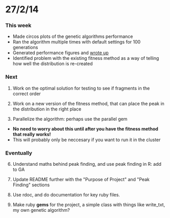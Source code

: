27/2/14
========================================================

### This week

- Made circos plots of the genetic algorithms performance
- Ran the algorithm multiple times with default settings for 100 generations
- Generated performance figures and [wrote up](https://github.com/edwardchalstrey1/fragmented_genome_with_snps/blob/master/Progress/Ratio_Distribution.md)
- Identified problem with the existing fitness method as a way of telling how well the distribution is re-created

### Next

1. Work on the optimal solution for testing to see if fragments in the correct order

1. Work on a new version of the fitness method, that can place the peak in the distribution in the right place

2. Parallelize the algorithm: perhaps use the parallel gem
 - **No need to worry about this until after you have the fitness method that really works!**
 - This will probably only be neccesary if you want to run it in the cluster


### Eventually

6. Understand maths behind peak finding, and use peak finding in R: add to GA

7. Update README further with the "Purpose of Project" and "Peak Finding" sections

2. Use rdoc, and do documentation for key ruby files.

3. Make ruby **gems** for the project, a simple class with things like write_txt, my own genetic algorithm?

